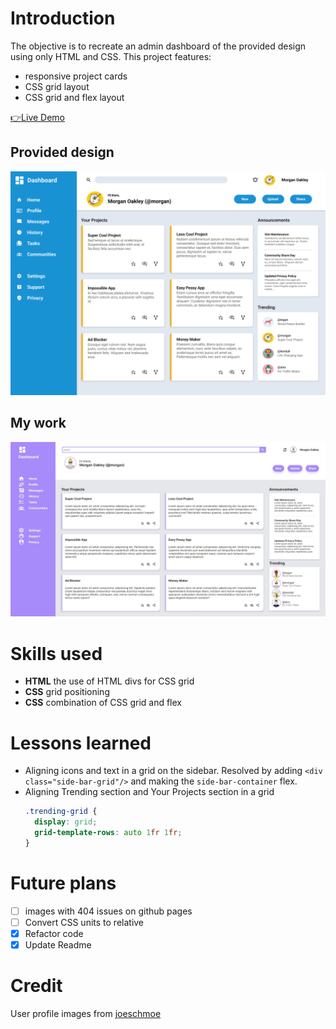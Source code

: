 # Introduction
The objective is to recreate an admin dashboard of the provided design using only HTML and CSS.
This project features: 
- responsive project cards
- CSS grid layout
- CSS grid and flex layout

[👉Live Demo](https://bravoosonja.github.io/admin-dashboard) 

## Provided design 
![Provided design](demo/provided-design.png)
## My work
![Demo](demo/demo.jpg)
# Skills used
- **HTML** the use of HTML divs for CSS grid 
- **CSS**  grid positioning
- **CSS**  combination of CSS grid and flex
# Lessons learned
- Aligning icons and text in a grid on the sidebar. Resolved by adding ```<div class="side-bar-grid"/>``` and making the ```side-bar-container``` flex. 
- Aligning Trending section and Your Projects section in a grid
  ```css
  .trending-grid {
    display: grid;
    grid-template-rows: auto 1fr 1fr;
  }
  ```
# Future plans
- [ ] images with 404 issues on github pages
- [ ] Convert CSS units to relative
- [x] Refactor code
- [x] Update Readme
# Credit
User profile images from [joeschmoe](https://joeschmoe.io/)

